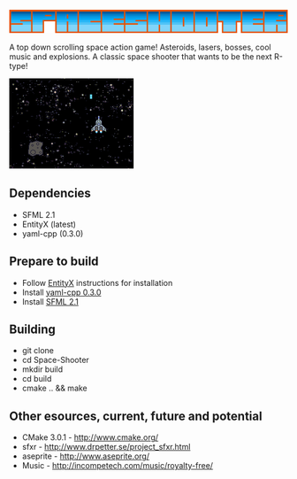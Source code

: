 ![Alt text](https://raw.githubusercontent.com/RocSolidProductions/Space-Shooter/master/images/logo.png "Space shooter logo")

A top down scrolling space action game! Asteroids, lasers, bosses, cool music and explosions. A classic space shooter that wants to be the next R-type!  

![Alt text](https://github.com/RocSolidProductions/Space-Shooter/blob/master/images/Screenshoot1.png "Screenshoot")

## Dependencies
* SFML 2.1
* EntityX (latest)
* yaml-cpp (0.3.0)

## Prepare to build
* Follow [EntityX](https://github.com/alecthomas/entityx.git) instructions for installation
* Install [yaml-cpp 0.3.0](https://code.google.com/p/yaml-cpp/)
* Install [SFML 2.1](http://www.sfml-dev.org/)

## Building 
* git clone
* cd Space-Shooter
* mkdir build
* cd build
* cmake .. && make

## Other esources, current, future and potential

* CMake 3.0.1     	- http://www.cmake.org/
* sfxr         		- http://www.drpetter.se/project_sfxr.html
* aseprite        	- http://www.aseprite.org/
* Music 			- http://incompetech.com/music/royalty-free/

